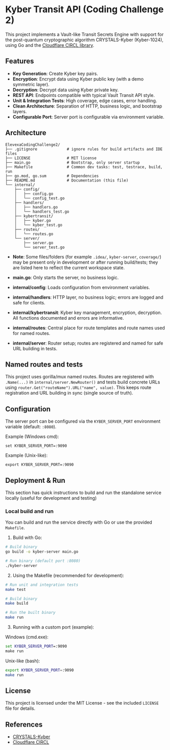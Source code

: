 # Kyber Transit API (Coding Challenge 2)

This project implements a Vault-like Transit Secrets Engine with support for the post-quantum cryptographic algorithm CRYSTALS-Kyber (Kyber-1024), using Go and the [Cloudflare CIRCL library](https://github.com/cloudflare/circl).

## Features
- **Key Generation**: Create Kyber key pairs.
- **Encryption**: Encrypt data using Kyber public key (with a demo symmetric layer).
- **Decryption**: Decrypt data using Kyber private key.
- **REST API**: Endpoints compatible with typical Vault Transit API style.
- **Unit & Integration Tests**: High coverage, edge cases, error handling.
- **Clean Architecture**: Separation of HTTP, business logic, and bootstrap layers.
- **Configurable Port**: Server port is configurable via environment variable.

## Architecture

```
ElevexaCodingChallenge2/
├── .gitignore             # ignore rules for build artifacts and IDE files
├── LICENSE                # MIT license
├── main.go                # Bootstrap, only server startup
├── Makefile               # Common dev tasks: test, testrace, build, run
├── go.mod, go.sum         # Dependencies
├── README.md              # Documentation (this file)
└── internal/
    ├── config/
    │   ├── config.go
    │   └── config_test.go
    ├── handlers/
    │   ├── handlers.go
    │   └── handlers_test.go
    ├── kybertransit/
    │   ├── kyber.go
    │   └── kyber_test.go
    ├── routes/
    │   └── routes.go
    └── server/
        ├── server.go
        └── server_test.go
```

- **Note**: Some files/folders (for example `.idea/`, `kyber-server`, `coverage/`) may be present only in development or after running build/tests; they are listed here to reflect the current workspace state.

- **main.go**: Only starts the server, no business logic.
- **internal/config**: Loads configuration from environment variables.
- **internal/handlers**: HTTP layer, no business logic; errors are logged and safe for clients.
- **internal/kybertransit**: Kyber key management, encryption, decryption. All functions documented and errors are informative.
- **internal/routes**: Central place for route templates and route names used for named routes.
- **internal/server**: Router setup; routes are registered and named for safe URL building in tests.

## Named routes and tests

This project uses gorilla/mux named routes. Routes are registered with `.Name(...)` in `internal/server.NewRouter()` and tests build concrete URLs using `router.Get("routeName").URL("name", value)`. This keeps route registration and URL building in sync (single source of truth).

## Configuration

The server port can be configured via the `KYBER_SERVER_PORT` environment variable (default: `:8080`).

Example (Windows cmd):
```
set KYBER_SERVER_PORT=:9090
```

Example (Unix-like):
```
export KYBER_SERVER_PORT=:9090
```

## Deployment & Run

This section has quick instructions to build and run the standalone service locally (useful for development and testing)

### Local build and run

You can build and run the service directly with Go or use the provided `Makefile`.

1) Build with Go:

```bash
# Build binary
go build -o kyber-server main.go

# Run binary (default port :8080)
./kyber-server
```

2) Using the Makefile (recommended for development):

```bash
# Run unit and integration tests
make test

# Build binary
make build

# Run the built binary
make run
```

3) Running with a custom port (example):

Windows (cmd.exe):
```cmd
set KYBER_SERVER_PORT=:9090
make run
```

Unix-like (bash):
```bash
export KYBER_SERVER_PORT=:9090
make run
```

## License

This project is licensed under the MIT License - see the included `LICENSE` file for details.

## References
- [CRYSTALS-Kyber](https://pq-crystals.org/kyber/)
- [Cloudflare CIRCL](https://github.com/cloudflare/circl)

